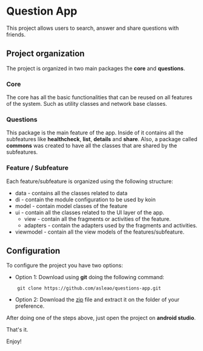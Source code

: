 # Question App

This project allows users to search, answer and share questions with friends.

## Project organization

The project is organized in two main packages the **core** and **questions**. 

### Core

The core has all the basic functionalities that can be reused on all features of the system. Such as utility classes and network base classes.

### Questions

This package is the main feature of the app. Inside of it contains all the subfeatures like **healthcheck**, **list**, **details** and **share**. Also, a package called **commons** was created to have all the classes that are shared by the subfeatures.

### Feature / Subfeature

Each feature/subfeature is organized using the following structure:

* data - contains all the classes related to data
* di - contain the module configuration to be used by koin
* model - contain model classes of the feature
* ui - contain all the classes related to the UI layer of the app.
    * view - contain all the fragments or activities of the feature.
    * adapters - contain the adapters used by the fragments and activities.
* viewmodel - contain all the view models of the features/subfeature.

## Configuration 

To configure the project you have two options:

* Option 1: Download using **git** doing the following command: 

```
    git clone https://github.com/asleao/questions-app.git
```

* Option 2: Download the [zip](https://github.com/asleao/questions-app/archive/master.zip) file and extract it on the folder of your preference.

After doing one of the steps above, just open the project on **android studio**. 

That's it.

Enjoy!
